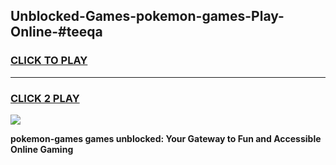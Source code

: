 
## Unblocked-Games-pokemon-games-Play-Online-#teeqa
<h3>
<a href="https://premium.freeplayer.one?title=pokemon-games&ref=27F">CLICK TO PLAY</a></h3>
<hr>

<h3>
<a href="https://premium.freeplayer.one?title=pokemon-games&ref=27F">CLICK 2 PLAY</a>
  
</h3>

<a href="https://premium.freeplayer.one?title=pokemon-games&ref=27F"><img src="https://clearcache.store/games.png"></a>


**pokemon-games games unblocked: Your Gateway to Fun and Accessible Online Gaming**
